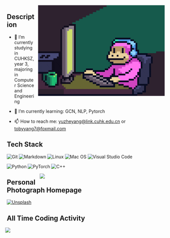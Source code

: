 <img width="400px" style="margin: 5px 5px 10px 10px;" align="right" alt="Assets GIF" src="assets/giphy.gif" />

## Description

- 🔭 I’m currently studying in CUHKSZ, year 3, majoring in Computer Science and Engineering 

- 🌱 I’m currently learning: GCN, NLP, Pytorch
<!-- - 👯 I’m looking to collaborate on ... -->
<!-- - 🤔 I’m looking for help with ... -->
<!-- - 💬 Ask me about ... -->
- 📫 How to reach me: [yuzheyang@link.cuhk.edu.cn](mailto:yuzheyang@link.cuhk.edu.cn) or [tobyyang7@foxmail.com](mailto:tobyyang7@foxmail.com)
<!-- - 😄 Pronouns: ... -->
<!-- - ⚡ Fun fact: ... -->

## Tech Stack

![Git](https://img.shields.io/badge/-Git-333333?style=flat&logo=git)
![Markdown](https://img.shields.io/badge/-Markdown-333333?style=flat&logo=markdown)
![Linux](https://img.shields.io/badge/-Linux-333333?style=flat&logo=Linux&logoColor=FCC624)
![Mac OS](https://img.shields.io/badge/-Mac%20OS-333333?style=flat&logo=apple)
![Visual Studio Code](https://img.shields.io/badge/Visual%20Studio%20Code-333333?style=flat&logo=visual-studio-code&logoColor=white)

![Python](https://img.shields.io/badge/-Python-333333?style=flat&logo=Python)
![PyTorch](https://img.shields.io/badge/-PyTorch-333333?style=flat&logo=pytorch)
![C++](https://img.shields.io/badge/-C%2B%2B-333333?style=flat&logo=c%2B%2B)

<img width="400px" align="right" src="https://wakatime.com/share/@018b2d56-3f39-4069-992e-2ad50513ffd3/c5a4a833-7549-460e-bfe8-265be8672cfa.svg" />

## Personal Photograph Homepage
[![Unsplash](https://img.shields.io/badge/-Unsplash-333333?style=flat&logo=unsplash)](https://unsplash.com/@tobyyang)

## All Time Coding Activity

<img style="margin-left: -5px;" src="https://wakatime.com/share/@018b2d56-3f39-4069-992e-2ad50513ffd3/8d350b1d-cd27-47c3-977d-6369b4c361e3.svg" />